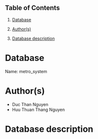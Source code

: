 ## Table of Contents
1. [Database](#database)

1. [Author(s)](#author)

1. [Database description](#description)

# Database
Name: metro_system
# Author(s)
* Duc Than Nguyen 
* Huu Thuan Thang Nguyen
# Database description

